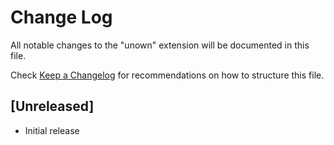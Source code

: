 # Change Log

All notable changes to the "unown" extension will be documented in this file.

Check [Keep a Changelog](http://keepachangelog.com/) for recommendations on how to structure this file.

## [Unreleased]

- Initial release